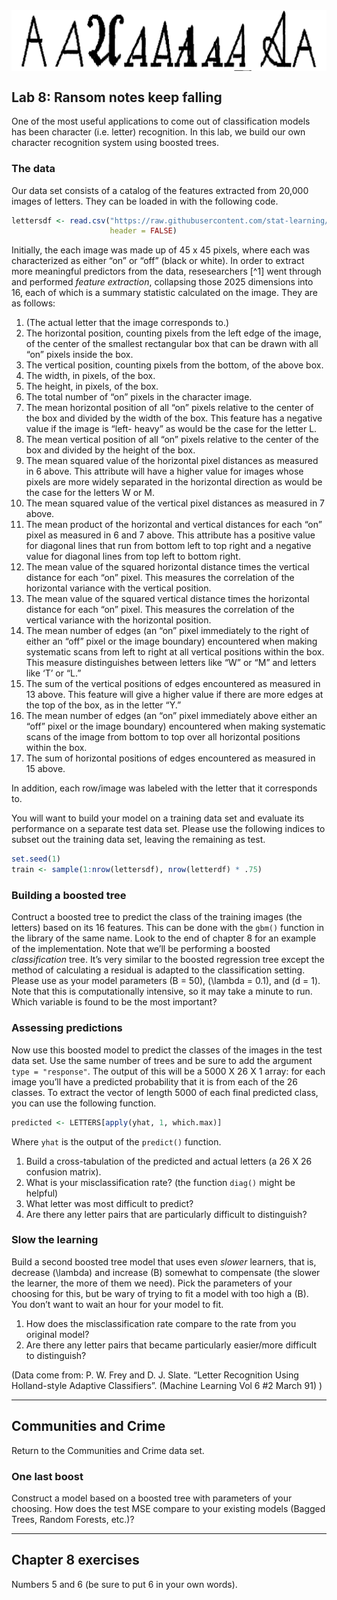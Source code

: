 
<img src="letters.png" align = "middle">

## Lab 8: Ransom notes keep falling

One of the most useful applications to come out of classification models
has been character (i.e. letter) recognition. In this lab, we build our
own character recognition system using boosted trees.

### The data

Our data set consists of a catalog of the features extracted from 20,000
images of letters. They can be loaded in with the following
code.

``` r
lettersdf <- read.csv("https://raw.githubusercontent.com/stat-learning/course-materials/master/data/letters.csv",
                      header = FALSE)
```

Initially, the each image was made up of 45 x 45 pixels, where each was
characterized as either “on” or “off” (black or white). In order to
extract more meaningful predictors from the data, resesearchers \[^1\]
went through and performed *feature extraction*, collapsing those 2025
dimensions into 16, each of which is a summary statistic calculated on
the image. They are as follows:

1.  (The actual letter that the image corresponds to.)
2.  The horizontal position, counting pixels from the left edge of the
    image, of the center of the smallest rectangular box that can be
    drawn with all “on” pixels inside the box.
3.  The vertical position, counting pixels from the bottom, of the above
    box.
4.  The width, in pixels, of the box.
5.  The height, in pixels, of the box.
6.  The total number of “on” pixels in the character image.
7.  The mean horizontal position of all “on” pixels relative to the
    center of the box and divided by the width of the box. This feature
    has a negative value if the image is “left- heavy” as would be the
    case for the letter L.
8.  The mean vertical position of all “on” pixels relative to the center
    of the box and divided by the height of the box.
9.  The mean squared value of the horizontal pixel distances as measured
    in 6 above. This attribute will have a higher value for images whose
    pixels are more widely separated in the horizontal direction as
    would be the case for the letters W or M.
10. The mean squared value of the vertical pixel distances as measured
    in 7 above.
11. The mean product of the horizontal and vertical distances for each
    “on” pixel as measured in 6 and 7 above. This attribute has a
    positive value for diagonal lines that run from bottom left to top
    right and a negative value for diagonal lines from top left to
    bottom right.
12. The mean value of the squared horizontal distance times the vertical
    distance for each “on” pixel. This measures the correlation of the
    horizontal variance with the vertical position.
13. The mean value of the squared vertical distance times the horizontal
    distance for each “on” pixel. This measures the correlation of the
    vertical variance with the horizontal position.
14. The mean number of edges (an “on” pixel immediately to the right of
    either an “off” pixel or the image boundary) encountered when making
    systematic scans from left to right at all vertical positions within
    the box. This measure distinguishes between letters like “W” or “M”
    and letters like ‘T’ or “L.”
15. The sum of the vertical positions of edges encountered as measured
    in 13 above. This feature will give a higher value if there are more
    edges at the top of the box, as in the letter “Y.”
16. The mean number of edges (an “on” pixel immediately above either an
    “off” pixel or the image boundary) encountered when making
    systematic scans of the image from bottom to top over all horizontal
    positions within the box.
17. The sum of horizontal positions of edges encountered as measured in
    15 above.

In addition, each row/image was labeled with the letter that it
corresponds to.

You will want to build your model on a training data set and evaluate
its performance on a separate test data set. Please use the following
indices to subset out the training data set, leaving the remaining as
test.

``` r
set.seed(1)
train <- sample(1:nrow(lettersdf), nrow(letterdf) * .75)
```

### Building a boosted tree

Contruct a boosted tree to predict the class of the training images (the
letters) based on its 16 features. This can be done with the `gbm()`
function in the library of the same name. Look to the end of chapter 8
for an example of the implementation. Note that we’ll be performing a
boosted *classification* tree. It’s very similar to the boosted
regression tree except the method of calculating a residual is adapted
to the classification setting. Please use as your model parameters
\(B = 50\), \(\lambda = 0.1\), and \(d = 1\). Note that this is
computationally intensive, so it may take a minute to run. Which
variable is found to be the most important?

### Assessing predictions

Now use this boosted model to predict the classes of the images in the
test data set. Use the same number of trees and be sure to add the
argument `type = "response"`. The output of this will be a 5000 X 26 X 1
array: for each image you’ll have a predicted probability that it is
from each of the 26 classes. To extract the vector of length 5000 of
each final predicted class, you can use the following function.

``` r
predicted <- LETTERS[apply(yhat, 1, which.max)]
```

Where `yhat` is the output of the `predict()` function.

1.  Build a cross-tabulation of the predicted and actual letters (a 26 X
    26 confusion matrix).
2.  What is your misclassification rate? (the function `diag()` might be
    helpful)
3.  What letter was most difficult to predict?
4.  Are there any letter pairs that are particularly difficult to
    distinguish?

### Slow the learning

Build a second boosted tree model that uses even *slower* learners, that
is, decrease \(\lambda\) and increase \(B\) somewhat to compensate (the
slower the learner, the more of them we need). Pick the parameters of
your choosing for this, but be wary of trying to fit a model with too
high a \(B\). You don’t want to wait an hour for your model to fit.

1.  How does the misclassification rate compare to the rate from you
    original model?
2.  Are there any letter pairs that became particularly easier/more
    difficult to distinguish?

(Data come from: P. W. Frey and D. J. Slate. “Letter Recognition Using
Holland-style Adaptive Classifiers”. (Machine Learning Vol 6 \#2 March
91) )

-----

## Communities and Crime

Return to the Communities and Crime data set.

### One last boost

Construct a model based on a boosted tree with parameters of your
choosing. How does the test MSE compare to your existing models (Bagged
Trees, Random Forests, etc.)?

-----

## Chapter 8 exercises

Numbers 5 and 6 (be sure to put 6 in your own words).
